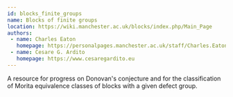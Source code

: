 ```yaml
---
id: blocks_finite_groups
name: Blocks of finite groups
location: https://wiki.manchester.ac.uk/blocks/index.php/Main_Page
authors:
 - name: Charles Eaton
   homepage: https://personalpages.manchester.ac.uk/staff/Charles.Eaton/
 - name: Cesare G. Ardito
   homepage: https://www.cesaregardito.eu
---
```


A resource for progress on Donovan's conjecture and for the classification of Morita equivalence classes of blocks with a given defect group.
